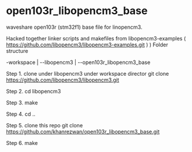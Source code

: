 # open103r_libopencm3_base
waveshare open103r (stm32f1) base file for linopencm3.

Hacked together linker scripts and makefiles from libopencm3-examples ( https://github.com/libopencm3/libopencm3-examples.git ) )
Folder structure

-workspace
  |
  --libopencm3
  |
  --open103r_libopencm3_base

Step 1. clone under libopencm3 under workspace director
  git clone https://github.com/libopencm3/libopencm3.git

Step 2. 
  cd libopencm3

Step 3.
  make

Step 4. cd ..

Step 5. clone this repo
  git clone https://github.com/khanrezwan/open103r_libopencm3_base.git

Step 6. make
